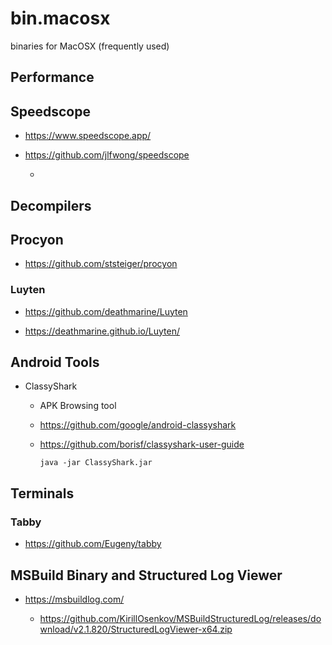 # bin.macosx

binaries for MacOSX (frequently used)

## Performance

## Speedscope

*   https://www.speedscope.app/

*   https://github.com/jlfwong/speedscope

    *   

## Decompilers

## Procyon

*   https://github.com/ststeiger/procyon


### Luyten

*   https://github.com/deathmarine/Luyten

*   https://deathmarine.github.io/Luyten/

## Android Tools

*   ClassyShark

    *   APK Browsing tool

    *   https://github.com/google/android-classyshark

    *   https://github.com/borisf/classyshark-user-guide

        ```
        java -jar ClassyShark.jar
        ```

## Terminals

### Tabby

*   https://github.com/Eugeny/tabby

## MSBuild Binary and Structured Log Viewer

*   https://msbuildlog.com/

    *   https://github.com/KirillOsenkov/MSBuildStructuredLog/releases/download/v2.1.820/StructuredLogViewer-x64.zip

